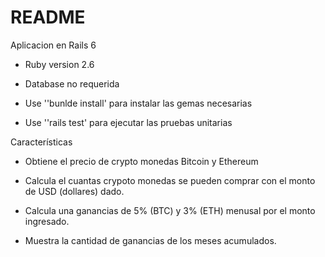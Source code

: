 # README

Aplicacion en Rails 6

* Ruby version 2.6

* Database no requerida

* Use ''bunlde install' para instalar las gemas necesarias

* Use ''rails test' para ejecutar las pruebas unitarias


Características

* Obtiene el precio de crypto monedas Bitcoin y Ethereum

* Calcula el cuantas crypoto monedas se pueden comprar con el monto de USD (dollares) dado.

* Calcula una ganancias de 5% (BTC) y 3% (ETH) menusal por el monto ingresado.

* Muestra la cantidad de ganancias de los meses acumulados. 
